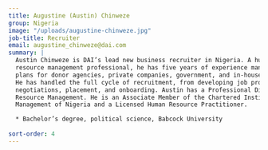 ```yaml
---
title: Augustine (Austin) Chinweze
group: Nigeria
image: "/uploads/augustine-chinweze.jpg"
job-title: Recruiter
email: augustine_chinweze@dai.com
summary: |
  Austin Chinweze is DAI’s lead new business recruiter in Nigeria. A human
  resource management professional, he has five years of experience managing recruitment
  plans for donor agencies, private companies, government, and in-house openings.
  He has handled the full cycle of recruitment, from developing job profiles to offer
  negotiations, placement, and onboarding. Austin has a Professional Diploma in Human
  Resource Management. He is an Associate Member of the Chartered Institute of Personnel
  Management of Nigeria and a Licensed Human Resource Practitioner.

  * Bachelor’s degree, political science, Babcock University
  
sort-order: 4
---
```



